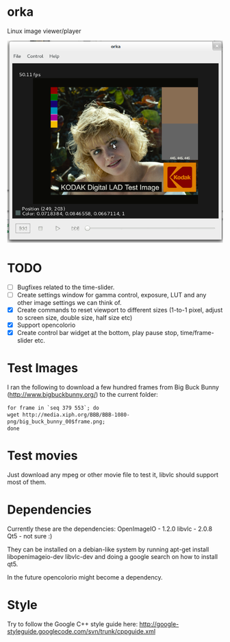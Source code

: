 orka
====

Linux image viewer/player

![Screenshot](orka_screenshot.png)

TODO
====
- [ ] Bugfixes related to the time-slider.
- [ ] Create settings window for gamma control, exposure, LUT and any other image settings we can think of.
- [x] Create commands to reset viewport to different sizes (1-to-1 pixel, adjust to screen size, double size, half size etc)
- [x] Support opencolorio
- [x] Create control bar widget at the bottom, play pause stop, time/frame-slider etc.

Test Images
====
I ran the following to download a few hundred frames from Big Buck Bunny (http://www.bigbuckbunny.org/) to the current folder:
```
for frame in `seq 379 553`; do 
wget http://media.xiph.org/BBB/BBB-1080-png/big_buck_bunny_00$frame.png; 
done
```

Test movies
====
Just download any mpeg or other movie file to test it, libvlc should support most of them.

Dependencies
====
Currently these are the dependencies:
OpenImageIO - 1.2.0
libvlc - 2.0.8
Qt5 - not sure :)

They can be installed on a debian-like system by running
apt-get install libopenimageio-dev libvlc-dev
and
doing a google search on how to install qt5.

In the future opencolorio might become a dependency. 

Style
====
Try to follow the Google C++ style guide here:
http://google-styleguide.googlecode.com/svn/trunk/cppguide.xml
